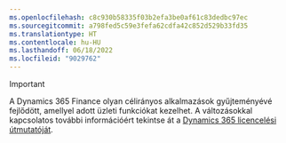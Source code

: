 ```yaml
---
ms.openlocfilehash: c8c930b58335f03b2efa3be0af61c83dedbc97ec
ms.sourcegitcommit: a798fed5c59e3fefa62cdfa42c852d529b33fd35
ms.translationtype: HT
ms.contentlocale: hu-HU
ms.lasthandoff: 06/18/2022
ms.locfileid: "9029762"
---
```

> [!IMPORTANT]
> A Dynamics 365 Finance olyan célirányos alkalmazások gyűjteményévé fejlődött, amellyel adott üzleti funkciókat kezelhet. A változásokkal kapcsolatos további információért tekintse át a [Dynamics 365 licencelési útmutatóját](https://mbs.microsoft.com/Files/public/365/Dynamics365LicensingGuide.pdf).
 
